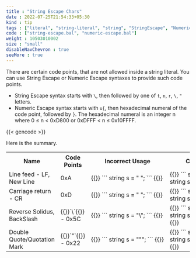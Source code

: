 ```yaml
---
title : "String Escape Chars"
date : 2022-07-25T21:54:33+05:30
kind : tip 
tags : ["literal", "string-literal", "string", "StringEscape", "NumericEscape"] 
code : ["string-escape.bal", "numeric-escape.bal"] 
weight : 10503010002 
size : "small" 
disableNavChevron : true
seeMore : true
---
```


There are certain code points, that are not allowed inside a string literal. You can use String Escape or Numeric Escape syntaxes to provide such code points.

<!--more-->

- String Escape syntax starts with `\`, then followed by one of `t`, `n`, `r`, `\`, `"` letters.
- Numeric Escape syntax starts with `u{`, then hexadecimal numeral of the code point, followed by `}`. The hexadecimal numeral is an integer n where 0 ≤ n < 0xD800 or 0xDFFF < n ≤ 0x10FFFF.

{{< gencode >}}

Here is the summary.

<table class="center-ele tip-data" style="overflow: scroll;">
<tr>
<th>Name</th>
<th>Code Points</th>
<th>Incorrect Usage</th>
<th>Correct Usage</th>
</tr>
<tr>
  <td>Line feed - LF, New Line</td>
  <td>0xA</td>
  <td style="min-width:200px;">{{<md>}}
  ```
  string s = "
";
  ```
  {{</md>}}</td>
  <td style="min-width:200px;">{{<md>}}
  ```
  string s1 = "\n";
  string s2 = "\u{A}";
  ```
  {{</md>}}</td>
<tr>
<tr>
  <td>Carriage return - CR</td>
  <td>0xD</td>
  <td>{{<md>}}
  ```
  string s = "
";
  ```
  {{</md>}}</td>
  <td>{{<md>}}
  ```
  string s1 = "\r";
  string s2 = "\u{D}";
  ```
  {{</md>}}</td>
<tr>
<tr>
  <td>Reverse Solidus, BackSlash</td>
  <td>{{<md>}}`\`{{</md>}} - 0x5C</td>
  <td>{{<md>}}
  ```
  string s = "\";
  ```
  {{</md>}}</td>
  <td>{{<md>}}
  ```
  string s1 = "\\";
  string s2 = "\u{5C}";
  ```
  {{</md>}}</td>
<tr>
<tr>
  <td>Double Quote/Quotation Mark</td>
  <td>{{<md>}}`"`{{</md>}} - 0x22</td>
  <td>{{<md>}}
  ```
  string s = """;
  ```
  {{</md>}}</td>
  <td>{{<md>}}
  ```
  string s1 = "\"";
  string s2 = "\u{22}";
  ```
  {{</md>}}</td>
<tr>
<tr>
</table>
